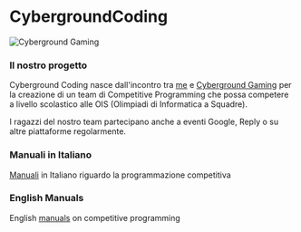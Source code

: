 # CybergroundCoding

![Cyberground Gaming](https://www.dropbox.com/s/bcvz2964t4cuylo/Cyberground.png?dl=0)

### Il nostro progetto
Cyberground Coding nasce dall'incontro tra [me](http://fralabi.netsons.org/) e [Cyberground Gaming](https://www.facebook.com/Cybergroundgaming) per la creazione di un team di Competitive Programming che possa competere a livello scolastico alle OIS (Olimpiadi di Informatica a Squadre).

I ragazzi del nostro team partecipano anche a eventi Google, Reply o su altre piattaforme regolarmente.

### Manuali in Italiano
[Manuali](https://github.com/fralabi/CybergroundCoding/tree/main/ManualiItaliano) in Italiano riguardo la programmazione competitiva

### English Manuals
English [manuals](https://github.com/fralabi/CybergroundCoding/tree/main/ManualiInglese) on competitive programming
